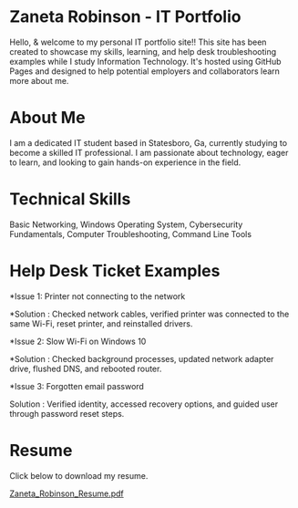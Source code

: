 # Zaneta Robinson - IT Portfolio
 Hello, & welcome to my personal IT portfolio site!! This site has been created to showcase my skills, learning, and help desk troubleshooting examples while I study Information Technology. It's hosted using GitHub Pages and designed to help potential employers and collaborators learn more about me.
# About Me 
I am a dedicated IT student based in Statesboro, Ga, currently studying to become a skilled IT professional. I am passionate about technology, eager to learn, and looking to gain hands-on experience in the field.
# Technical Skills
Basic Networking, Windows Operating System, Cybersecurity Fundamentals, Computer Troubleshooting, Command Line Tools
# Help Desk Ticket Examples
*Issue 1: Printer not connecting to the network

*Solution : Checked network cables, verified printer was connected to the same Wi-Fi, reset printer, and reinstalled drivers.


*Issue 2: Slow Wi-Fi on Windows 10

*Solution : Checked background processes, updated network adapter drive, flushed DNS, and rebooted router.


*Issue 3: Forgotten email password

Solution : Verified identity, accessed recovery options, and guided user through password reset steps.
# Resume
Click below to download my resume.

[Zaneta_Robinson_Resume.pdf](https://github.com/user-attachments/files/20603623/Zaneta_Robinson_Resume.pdf)
